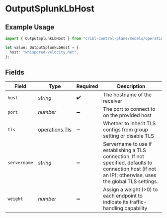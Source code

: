 # OutputSplunkLbHost

## Example Usage

```typescript
import { OutputSplunkLbHost } from "cribl-control-plane/models/operations";

let value: OutputSplunkLbHost = {
  host: "whispered-velocity.net",
};
```

## Fields

| Field                                                                                                                                                      | Type                                                                                                                                                       | Required                                                                                                                                                   | Description                                                                                                                                                |
| ---------------------------------------------------------------------------------------------------------------------------------------------------------- | ---------------------------------------------------------------------------------------------------------------------------------------------------------- | ---------------------------------------------------------------------------------------------------------------------------------------------------------- | ---------------------------------------------------------------------------------------------------------------------------------------------------------- |
| `host`                                                                                                                                                     | *string*                                                                                                                                                   | :heavy_check_mark:                                                                                                                                         | The hostname of the receiver                                                                                                                               |
| `port`                                                                                                                                                     | *number*                                                                                                                                                   | :heavy_minus_sign:                                                                                                                                         | The port to connect to on the provided host                                                                                                                |
| `tls`                                                                                                                                                      | [operations.Tls](../../models/operations/tls.md)                                                                                                           | :heavy_minus_sign:                                                                                                                                         | Whether to inherit TLS configs from group setting or disable TLS                                                                                           |
| `servername`                                                                                                                                               | *string*                                                                                                                                                   | :heavy_minus_sign:                                                                                                                                         | Servername to use if establishing a TLS connection. If not specified, defaults to connection host (if not an IP); otherwise, uses the global TLS settings. |
| `weight`                                                                                                                                                   | *number*                                                                                                                                                   | :heavy_minus_sign:                                                                                                                                         | Assign a weight (>0) to each endpoint to indicate its traffic-handling capability                                                                          |